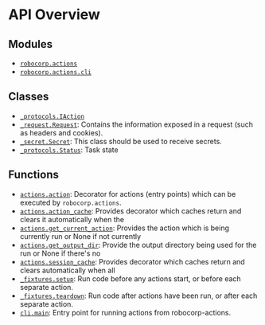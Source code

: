 <!-- markdownlint-disable -->

# API Overview

## Modules

- [`robocorp.actions`](./robocorp.actions.md#module-robocorpactions)
- [`robocorp.actions.cli`](./robocorp.actions.cli.md#module-robocorpactionscli)

## Classes

- [`_protocols.IAction`](./robocorp.actions._protocols.md#class-iaction)
- [`_request.Request`](./robocorp.actions._request.md#class-request): Contains the information exposed in a request (such as headers and cookies).
- [`_secret.Secret`](./robocorp.actions._secret.md#class-secret): This class should be used to receive secrets.
- [`_protocols.Status`](./robocorp.tasks._protocols.md#class-status): Task state

## Functions

- [`actions.action`](./robocorp.actions.md#function-action): Decorator for actions (entry points) which can be executed by `robocorp.actions`.
- [`actions.action_cache`](./robocorp.actions.md#function-action_cache): Provides decorator which caches return and clears it automatically when the
- [`actions.get_current_action`](./robocorp.actions.md#function-get_current_action): Provides the action which is being currently run or None if not currently
- [`actions.get_output_dir`](./robocorp.actions.md#function-get_output_dir): Provide the output directory being used for the run or None if there's no
- [`actions.session_cache`](./robocorp.actions.md#function-session_cache): Provides decorator which caches return and clears automatically when all
- [`_fixtures.setup`](./robocorp.actions._fixtures.md#function-setup): Run code before any actions start, or before each separate action.
- [`_fixtures.teardown`](./robocorp.actions._fixtures.md#function-teardown): Run code after actions have been run, or after each separate action.
- [`cli.main`](./robocorp.actions.cli.md#function-main): Entry point for running actions from robocorp-actions.
